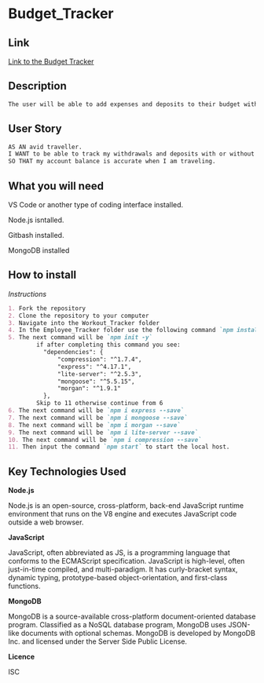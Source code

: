 # Budget_Tracker


## Link

[Link to the Budget Tracker](https://radiant-thicket-51045.herokuapp.com/)

## Description
```md
The user will be able to add expenses and deposits to their budget with or without a connection. When entering transactions offline, they should populate the total when brought back online.
```

## User Story 

```md
AS AN avid traveller.
I WANT to be able to track my withdrawals and deposits with or without a data/internet connection.
SO THAT my account balance is accurate when I am traveling.
```

## What you will need

VS Code or another type of coding interface installed.

Node.js isntalled.

Gitbash installed.

MongoDB installed

## How to install

*Instructions*
```md
1. Fork the repository
2. Clone the repository to your computer
3. Navigate into the Workout_Tracker folder
4. In the Employee_Tracker folder use the following command `npm install`
5. The next command will be `npm init -y`
        if after completing this command you see: 
          "dependencies": {
              "compression": "^1.7.4",
              "express": "^4.17.1",
              "lite-server": "^2.5.3",
              "mongoose": "^5.5.15",
              "morgan": "^1.9.1"
          },
        Skip to 11 otherwise continue from 6
6. The next command will be `npm i express --save`
7. The next command will be `npm i mongoose --save`
8. The next command will be `npm i morgan --save`
9. The next command will be `npm i lite-server --save`
10. The next command will be `npm i compression --save`
11. Then input the command `npm start` to start the local host.
```

## Key Technologies Used

**Node.js**

Node.js is an open-source, cross-platform, back-end JavaScript runtime environment that runs on the V8 engine and executes JavaScript code outside a web browser.

**JavaScript**

JavaScript, often abbreviated as JS, is a programming language that conforms to the ECMAScript specification. JavaScript is high-level, often just-in-time compiled,
and multi-paradigm. It has curly-bracket syntax, dynamic typing, prototype-based object-orientation, and first-class functions.

**MongoDB**

MongoDB is a source-available cross-platform document-oriented database program. Classified as a NoSQL database program, MongoDB uses JSON-like documents with optional schemas. MongoDB is developed by MongoDB Inc. and licensed under the Server Side Public License.

**Licence**

ISC
